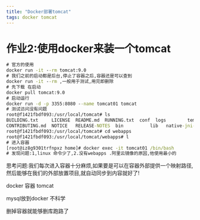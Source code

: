 ```yaml
---
title: "Docker部署tomcat"
tags: docker tomcat
---
```





# 作业2:使用docker来装一个tomcat




```cmd
# 官方的使用
docker run -it --rm tomcat:9.0
# 我们之前的启动都是后台,停止了容器之后,容器还是可以查到 
docker run -it --rm ,一般用于测试,用完即删除
# 先下载 在启动
docker pull tomcat:9.0
# 启动运行
docker run -d -p 3355:8080 --name tomcat01 tomcat
# 测试访问没有问题
root@f1421fbdf093:/usr/local/tomcat# ls
BUILDING.txt	 LICENSE  README.md	 RUNNING.txt  conf  logs	    temp     webapps.dist
CONTRIBUTING.md  NOTICE   RELEASE-NOTES  bin	      lib   native-jni-lib  webapps  work
root@f1421fbdf093:/usr/local/tomcat# cd webapps
root@f1421fbdf093:/usr/local/tomcat/webapps# l
# 进入容器
[root@iz8g9301trfnpxz home]# docker exec -it tomcat01 /bin/bash
# 发现问题:1,linux 命令少了,2.没有webapps .阿里云镜像的原因,他使用最小的
```

思考问题:我们每次进入容器十分麻烦,如果要是可以在容器外部提供一个映射路径,然后能够在我们的外部放置项目,就自动同步到内容就好了! 

docker 容器 tomcat

mysql放到docker 不科学

删掉容器就能够删库跑路了